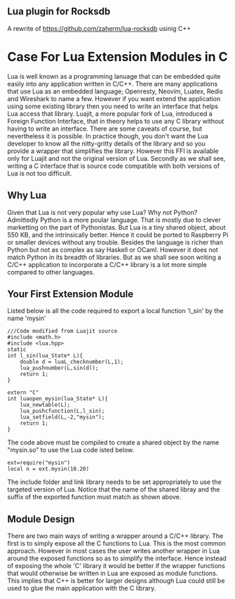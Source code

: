 ## Lua plugin for Rocksdb
A rewrite of https://github.com/zaherm/lua-rocksdb usinig C++

# Case For Lua Extension Modules in C

 Lua is well known as a programming lanuage that can be embedded quite easily into any application written in C/C++.
There are many applications that use Lua as an embedded language; Openresty, Neovim, Luatex, Redis and Wireshark to name a few. 
However if you want extend the application using some existing library then you need to write an interface that helps Lua access that library.
Luajit, a more popular fork of Lua, introduced a Foreign Function Interface, that in theory helps to use any C library without having to write an interface.
There are some caveats of course, but nevertheless it is possible. In practice though, you don't want the Lua developer to know all the nitty-gritty details of the library
and so you provide a wrapper that simplifies the library. However this FFI is available only for Luajit and not the original version of Lua. 
Secondly as we shall see, writing a C interface that is source code compatible with both versions of Lua is not too difficult.  

## Why Lua
Given that Lua is not very popular why use Lua? Why not Python? Admittedly Python is a more poular language. That is mostly due to clever marketting on the part
of Pythonistas. But Lua is a tiny shared object, about 550 KB, and the intrinsically better. Hence it could be ported to Raspberry Pi or smaller devices without any trouble. Besides the language 
is richer than Python but not as complex as say Haskell or OCaml. However it does not match Python in its breadth of libraries.
But as we shall see soon writing a C/C++ application to incorporate a  C/C++ library is a lot more simple compared to other languages. 

## Your First Extension Module

Listed below is all the code required to export a local function 'l_sin' by the name 'mysin'
```
///Code modified from Luajit source
#include <math.h>
#include <lua.hpp>
static
int l_sin(lua_State* L){
	double d = luaL_checknumber(L,1);
	lua_pushnumber(L,sin(d));
	return 1;
}

extern "C"
int luaopen_mysin(lua_State* L){
    lua_newtable(L);
    lua_pushcfunction(L,l_sin); 
    lua_setfield(L,-2,"mysin");
	return 1;
}	
```
The code above must be compiled to create a shared object by the name "mysin.so" to use the Lua code isted below.
```
ext=require("mysin")
local n = ext.mysin(10.20)
```
The include folder and link library needs to be set appropriately to use the targeted version of Lua. Notice that the name of the shared libray and the suffix of the exported function must match as shown above.

## Module Design

There are two main ways of writing a wrapper around a C/C++ library. The first is to simply expose all the C functions to Lua. This is the most common approach.
However in most cases the user writes another wrapper in Lua around the exposed functions so as to simplify the interface. 
Hence instead of exposing the whole 'C' library  it would be better if the wrapper functions that would otherwise be written in Lua are exposed as module functions. 
This implies that C++ is better for larger designs although Lua could still be used to glue the main application with the C library.



